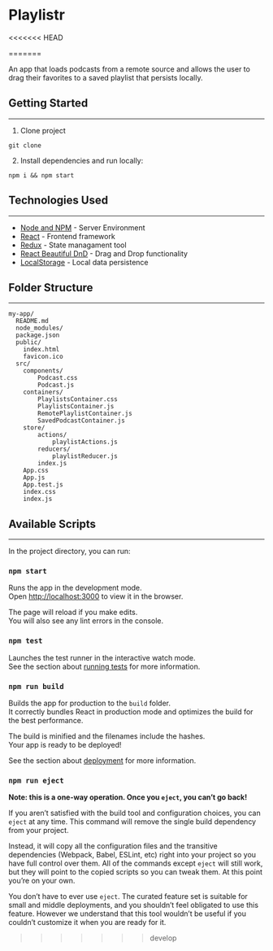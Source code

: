 # Playlistr
<<<<<<< HEAD

=======

An app that loads podcasts from a remote source and allows the user to drag their favorites to a saved playlist that persists locally. 


## Getting Started

---

1. Clone project 
```
git clone 
```

2. Install dependencies and run locally:

```
npm i && npm start
```

## Technologies Used
---
- [Node and NPM](https://nodejs.org/en/) - Server Environment
- [React](https://reactjs.org/) - Frontend framework
- [Redux](https://redux.js.org/) - State managament tool
- [React Beautiful DnD](https://github.com/atlassian/react-beautiful-dnd) - Drag and Drop functionality 
- [LocalStorage](https://www.npmjs.com/package/local-storage) - Local data persistence


## Folder Structure
---

```
my-app/
  README.md
  node_modules/
  package.json
  public/
    index.html
    favicon.ico
  src/
    components/
        Podcast.css
        Podcast.js
    containers/
        PlaylistsContainer.css
        PlaylistsContainer.js
        RemotePlaylistContainer.js
        SavedPodcastContainer.js
    store/
        actions/
            playlistActions.js
        reducers/
            playlistReducer.js
        index.js
    App.css
    App.js
    App.test.js
    index.css
    index.js

```


## Available Scripts
---

In the project directory, you can run:

### `npm start`

Runs the app in the development mode.<br>
Open [http://localhost:3000](http://localhost:3000) to view it in the browser.

The page will reload if you make edits.<br>
You will also see any lint errors in the console.

### `npm test`

Launches the test runner in the interactive watch mode.<br>
See the section about [running tests](#running-tests) for more information.

### `npm run build`

Builds the app for production to the `build` folder.<br>
It correctly bundles React in production mode and optimizes the build for the best performance.

The build is minified and the filenames include the hashes.<br>
Your app is ready to be deployed!

See the section about [deployment](#deployment) for more information.

### `npm run eject`

**Note: this is a one-way operation. Once you `eject`, you can’t go back!**

If you aren’t satisfied with the build tool and configuration choices, you can `eject` at any time. This command will remove the single build dependency from your project.

Instead, it will copy all the configuration files and the transitive dependencies (Webpack, Babel, ESLint, etc) right into your project so you have full control over them. All of the commands except `eject` will still work, but they will point to the copied scripts so you can tweak them. At this point you’re on your own.

You don’t have to ever use `eject`. The curated feature set is suitable for small and middle deployments, and you shouldn’t feel obligated to use this feature. However we understand that this tool wouldn’t be useful if you couldn’t customize it when you are ready for it.


>>>>>>> develop
